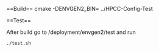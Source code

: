 ==Build==
cmake -DENVGEN2_BIN=<envgen2 directory> ../HPCC-Config-Test

==Test==

After build go to <build dir>/deployment/envgen2/test and run
```sh
./test.sh
```
